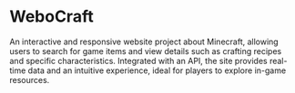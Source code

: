 # WeboCraft
An interactive and responsive website project about Minecraft, allowing users to search for game items and view details such as crafting recipes and specific characteristics. Integrated with an API, the site provides real-time data and an intuitive experience, ideal for players to explore in-game resources.
